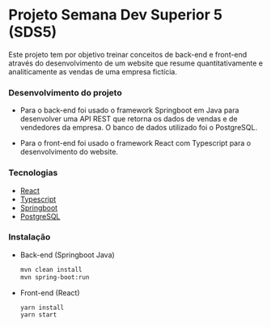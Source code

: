 # Projeto Semana Dev Superior 5 (SDS5)

Este projeto tem por objetivo treinar conceitos de back-end e front-end através do desenvolvimento 
de um website que resume quantitativamente e analiticamente as vendas de uma empresa fictícia.

### Desenvolvimento do projeto

* Para o back-end foi usado o framework Springboot em Java para desenvolver uma API REST que retorna 
os dados de vendas e de vendedores da empresa. O banco de dados utilizado foi o PostgreSQL.

* Para o front-end foi usado o framework React com Typescript para o desenvolvimento do website.

### Tecnologias
* [React](https://pt-br.reactjs.org/)
* [Typescript](https://www.typescriptlang.org/)
* [Springboot](https://spring.io/projects/spring-boot)
* [PostgreSQL](https://www.postgresql.org/)

### Instalação
* Back-end (Springboot Java)
  ```bash
  mvn clean install
  mvn spring-boot:run
  ```
* Front-end (React)
  ```bash
  yarn install
  yarn start
  ```
